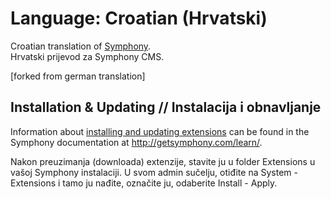 # Language: Croatian (Hrvatski)

Croatian translation of [Symphony](http://www.getsymphony.com).  
Hrvatski prijevod za Symphony CMS.

[forked from german translation]

## Installation & Updating // Instalacija i obnavljanje

Information about [installing and updating extensions](http://getsymphony.com/learn/tasks/view/install-an-extension/) can be found in the Symphony documentation at <http://getsymphony.com/learn/>.

Nakon preuzimanja (downloada) extenzije, stavite ju u folder Extensions u vašoj Symphony instalaciji.
U svom admin sučelju, otiđite na System - Extensions i tamo ju nađite, označite ju, odaberite Install - Apply.

